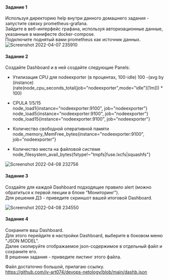 #### Задание 1  
Используя директорию help внутри данного домашнего задания - запустите связку prometheus-grafana.  
Зайдите в веб-интерфейс графана, используя авторизационные данные, указанные в манифесте docker-compose.  
Подключите поднятый вами prometheus как источник данных.  
![Screenshot 2022-04-07 235910](https://user-images.githubusercontent.com/87374285/162216850-9a8ee635-8347-4ee7-b740-737bd7594f30.png)

#### Задание 2  
Создайте Dashboard и в ней создайте следующие Panels:  
-    Утилизация CPU для nodeexporter (в процентах, 100-idle) 
100 -(avg by (instance) (rate(node_cpu_seconds_total{job="nodeexporter",mode="idle"}[1m])) * 100)  

-    CPULA 1/5/15  
node_load1{instance="nodeexporter:9100", job="nodeexporter"}  
node_load5{instance="nodeexporter:9100", job="nodeexporter"}  
node_load15{instance="nodeexporter:9100", job="nodeexporter"}  

-    Количество свободной оперативной памяти  
node_memory_MemFree_bytes{instance="nodeexporter:9100", job="nodeexporter"}  

-    Количество места на файловой системе  
node_filesystem_avail_bytes{fstype!~"tmpfs|fuse.lxcfs|squashfs"}  

![Screenshot 2022-04-08 232756](https://user-images.githubusercontent.com/87374285/162445401-bf442cc2-0c33-49b3-ab31-4a0213c0479f.png)  

#### Задание 3  
Создайте для каждой Dashboard подходящее правило alert (можно обратиться к первой лекции в блоке "Мониторинг").  
Для решения ДЗ - приведите скриншот вашей итоговой Dashboard.  

![Screenshot 2022-04-08 234550](https://user-images.githubusercontent.com/87374285/162448496-4176e6fd-7c6b-47e3-873a-da4b52885818.png)  

#### Задание 4  
Сохраните ваш Dashboard.  
Для этого перейдите в настройки Dashboard, выберите в боковом меню "JSON MODEL".  
Далее скопируйте отображаемое json-содержимое в отдельный файл и сохраните его.  
В решении задания - приведите листинг этого файла.  

Файл достаточно большой, прилагаю ссылку.  
https://github.com/iv-art074/devops-netology/blob/main/dashb.json  
